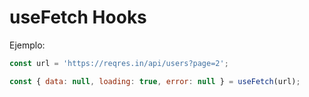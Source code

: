 # useFetch Hooks

Ejemplo:
```js
const url = 'https://reqres.in/api/users?page=2';

const { data: null, loading: true, error: null } = useFetch(url); 
```